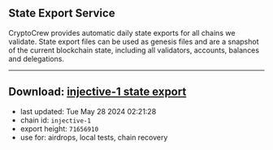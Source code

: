 ## State Export Service
CryptoCrew provides automatic daily state exports for all chains we validate. State export files can be used as genesis files and are a snapshot of the current blockchain state, including all validators, accounts, balances and delegations.

---
**Download: [injective-1 state export](https://dl-eu2.ccvalidators.com/SERVICE/injective/injective-1_export_71656910.json)**
---

- last updated: Tue May 28 2024 02:21:28
- chain id: `injective-1`
- export height: `71656910`
- use for: airdrops, local tests, chain recovery

